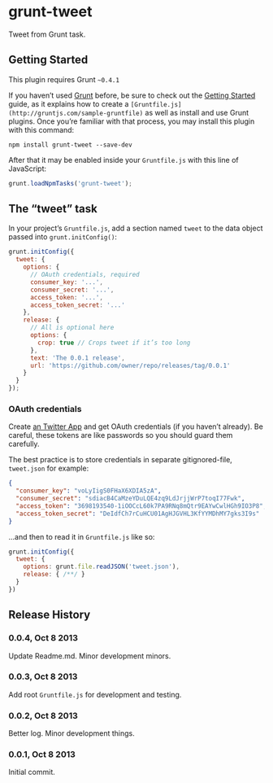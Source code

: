 # grunt-tweet

Tweet from Grunt task.

## Getting Started
This plugin requires Grunt `~0.4.1`

If you haven’t used [Grunt](http://gruntjs.com/) before, be sure to check out the [Getting Started](http://gruntjs.com/getting-started) guide, as it explains how to create a `[Gruntfile.js](http://gruntjs.com/sample-gruntfile)` as well as install and use Grunt plugins. Once you’re familiar with that process, you may install this plugin with this command:

```shell
npm install grunt-tweet --save-dev
```

After that it may be enabled inside your `Gruntfile.js` with this line of JavaScript:

```js
grunt.loadNpmTasks('grunt-tweet');
```

## The “tweet” task

In your project’s `Gruntfile.js`, add a section named `tweet` to the data object passed into `grunt.initConfig()`:

```js
grunt.initConfig({
  tweet: {
    options: {
      // OAuth credentials, required
      consumer_key: '...',
      consumer_secret: '...',
      access_token: '...',
      access_token_secret: '...'
    },
    release: {
      // All is optional here
      options: {
        crop: true // Crops tweet if it’s too long
      },
      text: 'The 0.0.1 release',
      url: 'https://github.com/owner/repo/releases/tag/0.0.1'
    }
  }
});
```

### OAuth credentials

Create [an Twitter App](https://dev.twitter.com/apps/new) and get OAuth credentials (if you haven’t already). Be careful, these tokens are like passwords so you should guard them carefully.

The best practice is to store credentials in separate gitignored-file, `tweet.json` for example:

```json
{
  "consumer_key": "voLyIigS0FHaX6XDIA5zA",
  "consumer_secret": "sdiacB4CaMzeYDuLQE4zq9LdJrjjWrP7toqI77Fwk",
  "access_token": "3698193540-1iOOCcL60k7PA9RNq8mQtr9EAYwCwlHGh9IO3P8",
  "access_token_secret": "DeIdfCh7rCuHCU01AgHJGVHL3KfYYMDhMY7gks3I9s"
}
```

…and then to read it in `Gruntfile.js` like so:

```js
grunt.initConfig({
  tweet: {
    options: grunt.file.readJSON('tweet.json'),
    release: { /**/ }
  }
})
```

## Release History
### 0.0.4, Oct 8 2013
Update Readme.md. Minor development minors.
### 0.0.3, Oct 8 2013
Add root `Gruntfile.js` for development and testing.
### 0.0.2, Oct 8 2013
Better log. Minor development things.
### 0.0.1, Oct 8 2013
Initial commit.
